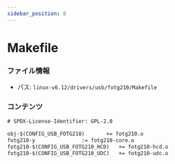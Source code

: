 ```yaml
---
sidebar_position: 8
---
```

# Makefile

### ファイル情報

- パス: `linux-v6.12/drivers/usb/fotg210/Makefile`

### コンテンツ

```txt
# SPDX-License-Identifier: GPL-2.0

obj-$(CONFIG_USB_FOTG210)		+= fotg210.o
fotg210-y				:= fotg210-core.o
fotg210-$(CONFIG_USB_FOTG210_HCD)	+= fotg210-hcd.o
fotg210-$(CONFIG_USB_FOTG210_UDC)	+= fotg210-udc.o

```
